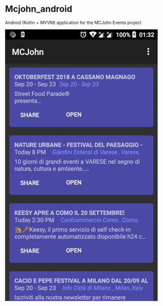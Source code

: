 # Mcjohn_android
Android (Kotlin + MVVM) application for the MCJohn Events project

![Screenshot](Screenshot.jpg)
